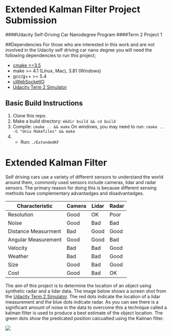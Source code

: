 # Extended Kalman Filter Project Submission
####Udacity Self-Driving Car Nanodegree Program
####Term 2 Project 1

##Dependencies
For those who are interested in this work and are not involved in the Udacity self driving car nano degree you will need the following dependencies to run this project;
- [cmake >=3.5](https://cmake.org/install/)
- make >= 4.1 (Linux, Mac), 3.81 (Windows)
- gcc/g++ >= 5.4
- [uWebSocketIO](https://github.com/uWebSockets/uWebSockets)
- [Udacity Term 2 Simulator](https://github.com/udacity/self-driving-car-sim/releases)

## Basic Build Instructions

1. Clone this repo.
2. Make a build directory: `mkdir build && cd build`
3. Compile: `cmake .. && make` 
    	On windows, you may need to run: `cmake .. -G "Unix Makefiles" && make`
4. - Run: `./ExtendedKF `


# Extended Kalman Filter

Self driving cars use a variety of different sensors to understand the world around them, commonly used sensors include cameras, lidar and radar sensors. The primary reason for doing this is because different sensing methods have complementary advantadges and disadvantadges.

Characteristic |Camera |Lidar |Radar
----------------|-----------|--------|------
Resolution|Good | OK |Poor
Noise |Good |Bad |Bad 
Distance Measurment|Bad |Good | Good
Angular Measurement|Good |Good |Bad 
Velocity |Bad |Bad |Good 
Weather |Bad |Bad |Good
Size |Good |Bad |Good
Cost|Good| Bad| OK 

The aim of this project is to determine the location of an object using synthetic radar and a lidar data. The image below shows a screen shot from the [Udacity Term 2 Simulator](https://github.com/udacity/self-driving-car-sim/releases). The red dots indicate the location of a lidar measurement and the blue dots indicate radar. As you can see there is a significant amount of noise in the data to overcome this a technique called a kalman filter is used to produce a best estimate of the object location. The green dots show the predicated position calcualted using the Kalman filter.

![ ](/home/rd/Udacity/CarND-Extended-Kalman-Filter-Project/Examples/EKFDataSnapshotCrop.png  "Example Sensor Data")
